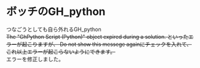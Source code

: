 # ボッチのGH_python
つなごうとしても自ら外れるGH_python\
~~The "GhPython Script (Python)" object expired during a solution.
といったエラーが起こりますが、
Do not show this messege againにチェックを入れて、これ以上エラーが起こらないようにできます。~~\
エラーを修正しました。